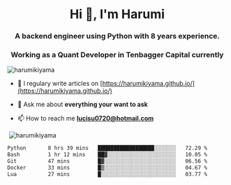 <h1 align="center">Hi 👋, I'm Harumi</h1>
<h3 align="center">A backend engineer using <b>Python</b> with 8 years experience.</h3>
<h3 align="center">Working as a Quant Developer in <b>Tenbagger Capital</b> currently</h3>

<p align="left"> <img src="https://komarev.com/ghpvc/?username=harumikiyama" alt="harumikiyama" /> </p>


- 📝 I regulary write articles on [https://harumikiyama.github.io/](https://harumikiyama.github.io/)

- 💬 Ask me about **everything your want to ask**

- 📫 How to reach me **lucisu0720@hotmail.com**

<p>&nbsp;<img align="center" src="https://github-readme-stats.vercel.app/api?username=harumikiyama&show_icons=true" alt="harumikiyama" /></p>


<!--START_SECTION:waka-->

```txt
Python       8 hrs 39 mins   ██████████████████░░░░░░░   72.29 %
Bash         1 hr 12 mins    ██▓░░░░░░░░░░░░░░░░░░░░░░   10.05 %
Git          47 mins         █▓░░░░░░░░░░░░░░░░░░░░░░░   06.56 %
Docker       33 mins         █▒░░░░░░░░░░░░░░░░░░░░░░░   04.67 %
Lua          27 mins         █░░░░░░░░░░░░░░░░░░░░░░░░   03.77 %
```

<!--END_SECTION:waka-->
